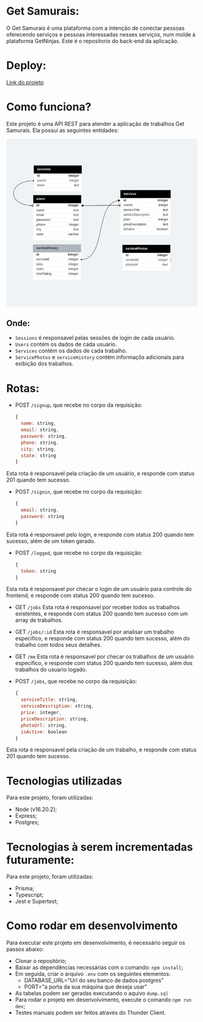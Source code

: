 # Get Samurais:
O Get Samurais é uma plataforma com a intenção de conectar pessoas oferecendo serviços e pessoas interessadas nesses serviços, num molde à plataforma GetNinjas.
Este é o repositorio do back-end da aplicação.

# Deploy:
[Link do projeto](https://freela-backend.onrender.com)

# Como funciona?
Este projeto é uma API REST para atender a aplicação de trabalhos Get Samurais. Ela possui as seguintes entidades:
<p align="center"> <img src="./dataBaseModel.png" /> <p/>
  
## Onde:

- `Sessions` é responsavel pelas sessões de login de cada usuário.
- `Users` contém os dados de cada usuário.
- `Services` contém os dados de cada trabalho.
- `ServicePhotos` e `serviceHistory` contém informaçõs adicionais para exibição dos trabalhos.

# Rotas:
- POST `/signup`, que recebe no corpo da requisição:
  ``` js
  {
    name: string,
    email: string,
    password: string,
    phone: string,
    city: string,
    state: string
  }
  ```
Esta rota é responsavel pela criação de um usuário, e responde com status 201 quando tem sucesso.

- POST `/signin`, que recebe no corpo da requisição:
  ``` js
  {
    email: string,
    password: string
  }
  ```
Esta rota é responsavel pelo login, e responde com status 200 quando tem sucesso, além de um token gerado.

- POST `/logged`, que recebe no corpo da requisição:
  ``` js
  {
    token: string
  }
  ```
Esta rota é responsavel por checar o login de um usuário para controle do frontend, e responde com status 200 quando tem sucesso.

- GET `/jobs`
Esta rota é responsavel por receber todos os trabalhos existentes, e responde com status 200 quando tem sucesso com um array de trabalhos.

- GET `/jobs/:id`
Esta rota é responsavel por analisar um trabalho especifico, e responde com status 200 quando tem sucesso, além do trabalho com todos seus detalhes.

- GET `/me`
Esta rota é responsavel por checar os trabalhos de um usuário especifico, e responde com status 200 quando tem sucesso, além dos trabalhos do usuario logado.

- POST `/jobs`, que recebe no corpo da requisição:
  ``` js
  {
    serviceTitle: string,
    serviceDescription: string,
    price: integer,
    priceDescription: string,
    photoUrl: string,
    isActive: boolean
  }
  ```
Esta rota é responsavel pela criação de um trabalho, e responde com status 201 quando tem sucesso.

# Tecnologias utilizadas
Para este projeto, foram utilizadas:

- Node (v16.20.2);
- Express;
- Postgres;

# Tecnologias à serem incrementadas futuramente:
Para este projeto, foram utilizadas:

- Prisma;
- Typescript;
- Jest e Supertest;


# Como rodar em desenvolvimento
Para executar este projeto em desenvolvimento, é necessário seguir os passos abaixo:

- Clonar o repositório;
- Baixar as dependências necessárias com o comando: `npm install`;
- Em seguida, criar o arquivo `.env` com os seguintes elementos:
  - DATABASE_URL="Url do seu banco de dados postgres"
  - PORT="a porta da sua máquina que deseja usar"
- As tabelas podem ser geradas executando o aquivo `dump.sql`
- Para rodar o projeto em desenvolvimento, execute o comando `npm run dev`;
- Testes manuais podem ser feitos através do Thunder Client.
